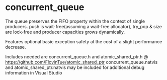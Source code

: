 # concurrent_queue

The queue preserves the FIFO property within the 
context of single producers. push is wait-free(assuming a wait-free allocator), 
try_pop & size are lock-free and producer capacities grows dynamically.

Features optional basic exception safety at the cost of a slight performance decrease.


Includes needed are concurrent_queue.h and atomic_shared_ptr.h @ https://github.com/FlovinTue/atomic_shared_ptr 
concurrent_queue.natvis and atomic_shared_ptr.natvis may be included for additional debug information in Visual Studio
